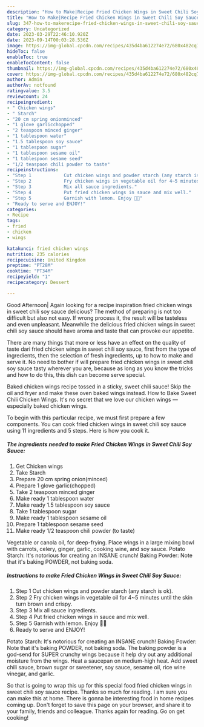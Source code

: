 ```yaml
---
description: "How to Make|Recipe Fried Chicken Wings in Sweet Chili Soy Sauce {That is Special"
title: "How to Make|Recipe Fried Chicken Wings in Sweet Chili Soy Sauce {That is Special"
slug: 347-how-to-makerecipe-fried-chicken-wings-in-sweet-chili-soy-sauce-that-is-special
category: Uncategorized
date: 2023-03-29T22:46:10.920Z
date: 2023-09-14T00:03:28.536Z
image: https://img-global.cpcdn.com/recipes/435d4ba612274e72/680x482cq70/fried-chicken-wings-in-sweet-chili-soy-sauce-recipe-main-photo.jpg
hideToc: false
enableToc: true
enableTocContent: false
thumbnail: https://img-global.cpcdn.com/recipes/435d4ba612274e72/680x482cq70/fried-chicken-wings-in-sweet-chili-soy-sauce-recipe-main-photo.jpg
cover: https://img-global.cpcdn.com/recipes/435d4ba612274e72/680x482cq70/fried-chicken-wings-in-sweet-chili-soy-sauce-recipe-main-photo.jpg
author: Admin
authorAv: notfound
ratingvalue: 3.5
reviewcount: 24
recipeingredient:
- " Chicken wings"
- " Starch"
- "20 cm spring onionminced"
- "1 glove garlicchopped"
- "2 teaspoon minced ginger"
- "1 tablespoon water"
- "1.5 tablespoon soy sauce"
- "1 tablespoon sugar"
- "1 tablespoon sesame oil"
- "1 tablespoon sesame seed"
- "1/2 teaspoon chili powder to taste"
recipeinstructions:
- "Step 1            Cut chicken wings and powder starch (any starch is ok)."
- "Step 2            Fry chicken wings in vegetable oil for 4~5 minutes until the skin turn brown and crispy."
- "Step 3            Mix all sauce ingredients."
- "Step 4            Put fried chicken wings in sauce and mix well."
- "Step 5            Garnish with lemon. Enjoy 💖💝"
- "Ready to serve and ENJOY!"
categories:
- Recipe
tags:
- fried
- chicken
- wings

katakunci: fried chicken wings 
nutrition: 235 calories
recipecuisine: United Kingdom
preptime: "PT28M"
cooktime: "PT34M"
recipeyield: "1"
recipecategory: Dessert

---
```



Good Afternoon| Again looking for a recipe inspiration fried chicken wings in sweet chili soy sauce delicious? The method of preparing is not too difficult but also not easy. If wrong process it, the result will be tasteless and even unpleasant. Meanwhile the delicious fried chicken wings in sweet chili soy sauce should have aroma and taste that can provoke our appetite.






There are many things that more or less have an effect on the quality of taste dari fried chicken wings in sweet chili soy sauce, first from the type of ingredients, then the selection of fresh ingredients, up to how to make and serve it. No need to bother if will prepare fried chicken wings in sweet chili soy sauce tasty wherever you are, because as long as you know the tricks and how to do this, this dish can become serve  special.


Baked chicken wings recipe tossed in a sticky, sweet chili sauce! Skip the oil and fryer and make these oven baked wings instead. How to Bake Sweet Chili Chicken Wings. It&#39;s no secret that we love our chicken wings — especially baked chicken wings.


To begin with this particular recipe, we must first prepare a few components. You can cook fried chicken wings in sweet chili soy sauce using 11 ingredients and 5 steps. Here is how you cook it.

<!--inarticleads1-->

##### The ingredients needed to make Fried Chicken Wings in Sweet Chili Soy Sauce:

1. Get  Chicken wings
1. Take  Starch
1. Prepare 20 cm spring onion(minced)
1. Prepare 1 glove garlic(chopped)
1. Take 2 teaspoon minced ginger
1. Make ready 1 tablespoon water
1. Make ready 1.5 tablespoon soy sauce
1. Take 1 tablespoon sugar
1. Make ready 1 tablespoon sesame oil
1. Prepare 1 tablespoon sesame seed
1. Make ready 1/2 teaspoon chili powder (to taste)


Vegetable or canola oil, for deep-frying. Place wings in a large mixing bowl with carrots, celery, ginger, garlic, cooking wine, and soy sauce. Potato Starch: It&#39;s notorious for creating an INSANE crunch! Baking Powder: Note that it&#39;s baking POWDER, not baking soda. 

<!--inarticleads2-->

##### Instructions to make Fried Chicken Wings in Sweet Chili Soy Sauce:

1. Step 1            Cut chicken wings and powder starch (any starch is ok).
1. Step 2            Fry chicken wings in vegetable oil for 4~5 minutes until the skin turn brown and crispy.
1. Step 3            Mix all sauce ingredients.
1. Step 4            Put fried chicken wings in sauce and mix well.
1. Step 5            Garnish with lemon. Enjoy 💖💝
1. Ready to serve and ENJOY!

Potato Starch: It&#39;s notorious for creating an INSANE crunch! Baking Powder: Note that it&#39;s baking POWDER, not baking soda. The baking powder is a god-send for SUPER crunchy wings because it help dry out any additional moisture from the wings. Heat a saucepan on medium-high heat. Add sweet chili sauce, brown sugar or sweetener, soy sauce, sesame oil, rice wine vinegar, and garlic. 

So that is going to wrap this up for this special food fried chicken wings in sweet chili soy sauce recipe. Thanks so much for reading. I am sure you can make this at home. There is gonna be interesting food in home recipes coming up. Don't forget to save this page on your browser, and share it to your family, friends and colleague. Thanks again for reading. Go on get cooking!
